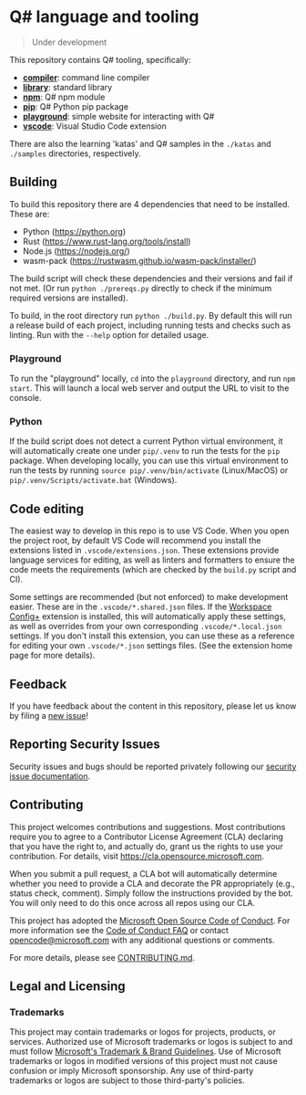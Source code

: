 # Q# language and tooling

> Under development

This repository contains Q# tooling, specifically:

- **[compiler](./compiler/qsc/)**: command line compiler
- **[library](./library/)**: standard library
- **[npm](./npm/)**: Q# npm module
- **[pip](./pip/)**: Q# Python pip package
- **[playground](./playground/)**: simple website for interacting with Q#
- **[vscode](./vscode/)**: Visual Studio Code extension

There are also the learning 'katas' and Q# samples in the `./katas` and `./samples`
directories, respectively.

## Building

To build this repository there are 4 dependencies that need to be installed. These are:

- Python (<https://python.org>)
- Rust (<https://www.rust-lang.org/tools/install>)
- Node.js (<https://nodejs.org/>)
- wasm-pack (<https://rustwasm.github.io/wasm-pack/installer/>)

The build script will check these dependencies and their versions and fail if not met. (Or run
`python ./prereqs.py` directly to check if the minimum required versions are installed).

To build, in the root directory run `python ./build.py`. By default this will run a release
build of each project, including running tests and checks such as linting. Run with the
`--help` option for detailed usage.

### Playground

To run the "playground" locally, `cd` into the `playground` directory, and run `npm start`.
This will launch a local web server and output the URL to visit to the console.

### Python

If the build script does not detect a current Python virtual environment, it will automatically create
one under `pip/.venv` to run the tests for the `pip` package. When developing locally,
you can use this virtual environment to run the tests by running `source pip/.venv/bin/activate`
(Linux/MacOS) or `pip/.venv/Scripts/activate.bat` (Windows).

## Code editing

The easiest way to develop in this repo is to use VS Code. When you open the project root, by
default VS Code will recommend you install the extensions listed in `.vscode/extensions.json`.
These extensions provide language services for editing, as well as linters and formatters to
ensure the code meets the requirements (which are checked by the `build.py` script and CI).

Some settings are recommended (but not enforced) to make development easier. These are in the
`.vscode/*.shared.json` files. If the [Workspace Config+](https://marketplace.visualstudio.com/items?itemName=swellaby.workspace-config-plus)
extension is installed, this will automatically apply these settings, as well as overrides from
your own corresponding `.vscode/*.local.json` settings. If you don't install this extension, you can
use these as a reference for editing your own `.vscode/*.json` settings files. (See the extension
home page for more details).

## Feedback

If you have feedback about the content in this repository, please let us know by filing a [new issue](https://github.com/microsoft/qsharp/issues/new/choose)!

## Reporting Security Issues

Security issues and bugs should be reported privately following our [security issue documentation](./SECURITY.md#reporting-security-issues).

## Contributing

This project welcomes contributions and suggestions. Most contributions require you to agree to a
Contributor License Agreement (CLA) declaring that you have the right to, and actually do, grant us
the rights to use your contribution. For details, visit <https://cla.opensource.microsoft.com>.

When you submit a pull request, a CLA bot will automatically determine whether you need to provide
a CLA and decorate the PR appropriately (e.g., status check, comment). Simply follow the instructions
provided by the bot. You will only need to do this once across all repos using our CLA.

This project has adopted the [Microsoft Open Source Code of Conduct](https://opensource.microsoft.com/codeofconduct/).
For more information see the [Code of Conduct FAQ](https://opensource.microsoft.com/codeofconduct/faq/) or
contact [opencode@microsoft.com](mailto:opencode@microsoft.com) with any additional questions or comments.

For more details, please see [CONTRIBUTING.md](./CONTRIBUTING.md).

## Legal and Licensing

### Trademarks

This project may contain trademarks or logos for projects, products, or services. Authorized use of Microsoft
trademarks or logos is subject to and must follow
[Microsoft's Trademark & Brand Guidelines](https://www.microsoft.com/en-us/legal/intellectualproperty/trademarks/usage/general).
Use of Microsoft trademarks or logos in modified versions of this project must not cause confusion
or imply Microsoft sponsorship. Any use of third-party trademarks or logos are subject to those
third-party's policies.
